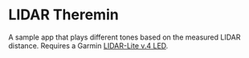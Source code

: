 # LIDAR Theremin

A sample app that plays different tones based on the measured LIDAR distance. Requires a Garmin [LIDAR-Lite v.4 LED](https://buy.garmin.com/en-US/US/p/610275).

